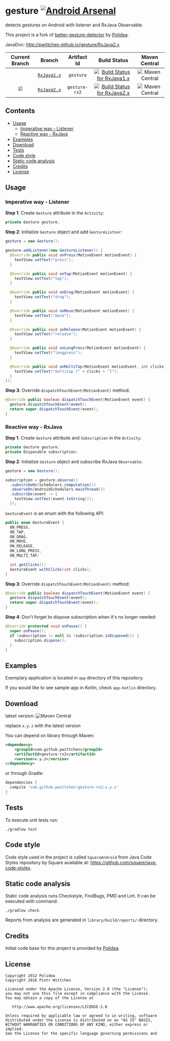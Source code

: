 gesture [![Android Arsenal](https://img.shields.io/badge/Android%20Arsenal-Gesture-brightgreen.svg?style=flat)](http://android-arsenal.com/details/1/3326)
=======

detects gestures on Android with listener and RxJava Observable. 

This project is a fork of [better-gesture-detector](https://github.com/Polidea/better-gesture-detector) by [Polidea](https://github.com/Polidea).

JavaDoc: http://pwittchen.github.io/gesture/RxJava2.x

| Current Branch | Branch  | Artifact Id | Build Status  | Maven Central |
|:--------------:|:-------:|:-----------:|:-------------:|:-------------:|
| | [`RxJava1.x`](https://github.com/pwittchen/gesture/tree/RxJava1.x) | `gesture` | [![Build Status for RxJava1.x](https://travis-ci.org/pwittchen/gesture.svg?branch=RxJava1.x)](https://travis-ci.org/pwittchen/gesture) | ![Maven Central](https://img.shields.io/maven-central/v/com.github.pwittchen/gesture.svg?style=flat) |
| :ballot_box_with_check: | [`RxJava2.x`](https://github.com/pwittchen/gesture/tree/RxJava2.x) | `gesture-rx2` | [![Build Status for RxJava2.x](https://travis-ci.org/pwittchen/gesture.svg?branch=RxJava2.x)](https://travis-ci.org/pwittchen/gesture) | ![Maven Central](https://img.shields.io/maven-central/v/com.github.pwittchen/gesture-rx2.svg?style=flat) |

Contents
--------
- [Usage](#usage)
  - [Imperative way - Listener](#imperative-way---listener)
  - [Reactive way - RxJava](#reactive-way---rxjava)
- [Examples](#examples)
- [Download](#download)
- [Tests](#tests)
- [Code style](#code-style)
- [Static code analysis](#static-code-analysis)
- [Credits](#credits)
- [License](#license)

Usage
-----

### Imperative way - Listener

**Step 1**: Create `Gesture` attribute in the `Activity`:

```java
private Gesture gesture;
```

**Step 2**: Initialize `Gesture` object and add `GestureListner`:

```java
gesture = new Gesture();

gesture.addListener(new GestureListener() {
  @Override public void onPress(MotionEvent motionEvent) {
    textView.setText("press");
  }

  @Override public void onTap(MotionEvent motionEvent) {
    textView.setText("tap");
  }

  @Override public void onDrag(MotionEvent motionEvent) {
    textView.setText("drag");
  }

  @Override public void onMove(MotionEvent motionEvent) {
    textView.setText("move");
  }

  @Override public void onRelease(MotionEvent motionEvent) {
    textView.setText("release");
  }

  @Override public void onLongPress(MotionEvent motionEvent) {
    textView.setText("longpress");
  }

  @Override public void onMultiTap(MotionEvent motionEvent, int clicks) {
    textView.setText("multitap [" + clicks + "]");
  }
});
```

**Step 3**: Override `dispatchTouchEvent(MotionEvent)` method:

```java
@Override public boolean dispatchTouchEvent(MotionEvent event) {
  gesture.dispatchTouchEvent(event);
  return super.dispatchTouchEvent(event);
}
```

### Reactive way - RxJava

**Step 1**: Create `Gesture` attribute and `Subscription` in the `Activity`:

```java
private Gesture gesture;
private Disposable subscription;
```

**Step 2**: Initialize `Gesture` object and subscribe RxJava `Observable`:

```java
gesture = new Gesture();

subscription = gesture.observe()
  .subscribeOn(Schedulers.computation())
  .observeOn(AndroidSchedulers.mainThread())
  .subscribe(event -> {
    textView.setText(event.toString());
  });
```

`GestureEvent` is an enum with the following API:

```java
public enum GestureEvent {
  ON_PRESS,
  ON_TAP,
  ON_DRAG,
  ON_MOVE,
  ON_RELEASE,
  ON_LONG_PRESS,
  ON_MULTI_TAP;

  int getClicks();
  GestureEvent withClicks(int clicks);
}
```

**Step 3**: Override `dispatchTouchEvent(MotionEvent)` method:

```java
@Override public boolean dispatchTouchEvent(MotionEvent event) {
  gesture.dispatchTouchEvent(event);
  return super.dispatchTouchEvent(event);
}
```

**Step 4**: Don't forget to dispose subscription when it's no longer needed:

```java
@Override protected void onPause() {
  super.onPause();
  if (subscription != null && !subscription.isDisposed()) {
    subscription.dispose();
  }
}
```

Examples
--------

Exemplary application is located in `app` directory of this repository.

If you would like to see sample app in Kotlin, check `app-kotlin` directory.

Download
--------

latest version:  ![Maven Central](https://img.shields.io/maven-central/v/com.github.pwittchen/gesture-rx2.svg?style=flat)

replace `x.y.z` with the latest version

You can depend on library through Maven:

```xml
<dependency>
    <groupId>com.github.pwittchen</groupId>
    <artifactId>gesture-rx2</artifactId>
    <version>x.y.z</version>
</dependency>
```

or through Gradle:

```groovy
dependencies {
  compile 'com.github.pwittchen:gesture-rx2:x.y.z'
}
```

Tests
-----

To execute unit tests run:

```
./gradlew test
```

Code style
----------

Code style used in the project is called `SquareAndroid` from Java Code Styles repository by Square available at: https://github.com/square/java-code-styles.

Static code analysis
--------------------

Static code analysis runs Checkstyle, FindBugs, PMD and Lint. It can be executed with command:

 ```
 ./gradlew check
 ```

Reports from analysis are generated in `library/build/reports/` directory.

Credits
-------

Initial code base for this project is provided by [Polidea](https://github.com/Polidea).

License
-------

    Copyright 2012 Polidea
    Copyright 2016 Piotr Wittchen

    Licensed under the Apache License, Version 2.0 (the "License");
    you may not use this file except in compliance with the License.
    You may obtain a copy of the License at

       http://www.apache.org/licenses/LICENSE-2.0

    Unless required by applicable law or agreed to in writing, software
    distributed under the License is distributed on an "AS IS" BASIS,
    WITHOUT WARRANTIES OR CONDITIONS OF ANY KIND, either express or implied.
    See the License for the specific language governing permissions and
